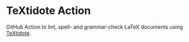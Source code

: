 # TeXtidote Action

GitHub Action to lint, spell- and grammar-check LaTeX documents using [TeXtidote](https://github.com/sylvainhalle/textidote).

